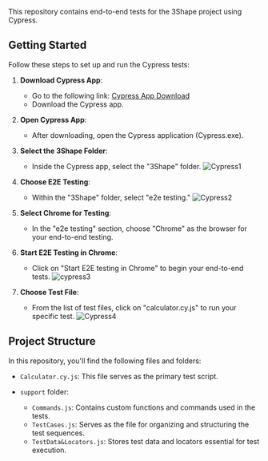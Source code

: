 This repository contains end-to-end tests for the 3Shape project using Cypress. 

## Getting Started

Follow these steps to set up and run the Cypress tests:

1. **Download Cypress App**:
   - Go to the following link: [Cypress App Download](https://download.cypress.io/app)
   - Download the Cypress app.

2. **Open Cypress App**:
   - After downloading, open the Cypress application (Cypress.exe).

3. **Select the 3Shape Folder**:
   - Inside the Cypress app, select the "3Shape" folder.
   ![Cypress1](https://github.com/DamjanXO/WebCalculator/assets/31394543/7a74caeb-9897-44ff-b6ff-d8db8c049080)

4. **Choose E2E Testing**:
   - Within the "3Shape" folder, select "e2e testing."
   ![Cypress2](https://github.com/DamjanXO/WebCalculator/assets/31394543/e761fee4-2827-4c18-a737-adcb924334e8)

5. **Select Chrome for Testing**:
   - In the "e2e testing" section, choose "Chrome" as the browser for your end-to-end testing.

6. **Start E2E Testing in Chrome**:
   - Click on "Start E2E testing in Chrome" to begin your end-to-end tests.
![cypress3](https://github.com/DamjanXO/WebCalculator/assets/31394543/4840a460-fd56-4b3c-b00f-4ec1409747c2)

7. **Choose Test File**:
   - From the list of test files, click on "calculator.cy.js" to run your specific test.
   ![Cypress4](https://github.com/DamjanXO/WebCalculator/assets/31394543/93411d5d-acb4-4fd3-bae2-cdbedd2dc924)




## Project Structure

In this repository, you'll find the following files and folders:

- `Calculator.cy.js`: This file serves as the primary test script.

- `support` folder:
  - `Commands.js`: Contains custom functions and commands used in the tests.
  - `TestCases.js`: Serves as the file for organizing and structuring the test sequences.
  - `TestData&Locators.js`: Stores test data and locators essential for test execution.
